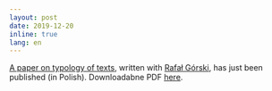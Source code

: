 ```yaml
---
layout: post
date: 2019-12-20
inline: true
lang: en
---
```


[A paper on typology of texts](https://jezyk-polski.pl/pl/archiwum/z-3-2019/), written with [Rafał Górski](https://computationalstylistics.github.io/people/06_Rafal_Gorski/), has just been published (in Polish). Downloadabne PDF [here](https://jezyk-polski.pl/wp-content/uploads/2019/10/JP_vol_99_no3.pdf).

